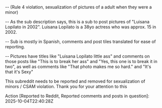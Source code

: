 -- (Rule 4 violation, sexualization of pictures of a adult when they were a minor)

-- As the sub description says, this is a sub to post pictures of "Luisana Lopilato in 2002". Luisana Lopilato is a 38yo actress who was approx. 15 in 2002.

-- Sub is mostly in Spanish, comments and post tiles translated for ease of reporting.

-- Pictures have titles like "Luisana Lopilato little ass" and comments on those posts like "This is to break her ass" and "Yes, this one is to break it in two", as well as comments like "That photo makes me so hard." and "It's that it's Sexy"

This subreddit needs to be reported and removed for sexualization of minors / CSAM violation. Thank you for your attention to this

Action [Reported to Reddit, Reported comments and posts in question]: 2025-10-04T22:40:28Z